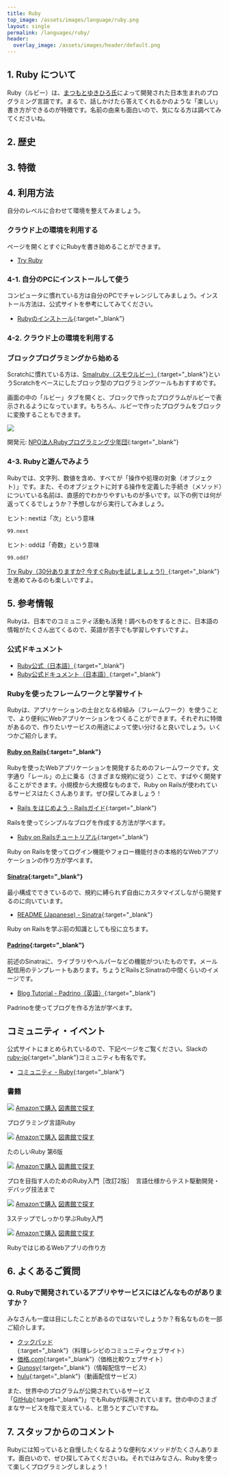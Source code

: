 ```yaml
---
title: Ruby
top_image: /assets/images/language/ruby.png
layout: single
permalink: /languages/ruby/
header:
  overlay_image: /assets/images/header/default.png
---
```

## 1. Ruby について
Ruby（ルビー）は、[まつもとゆきひろ氏](https://ja.wikipedia.org/wiki/%E3%81%BE%E3%81%A4%E3%82%82%E3%81%A8%E3%82%86%E3%81%8D%E3%81%B2%E3%82%8D)によって開発された日本生まれのプログラミング言語です。まるで、話しかけたら答えてくれるかのような「楽しい」書き方ができるのが特徴です。名前の由来も面白いので、気になる方は調べてみてくださいね。

## 2. 歴史

## 3. 特徴

## 4. 利用方法
自分のレベルに合わせて環境を整えてみましょう。

### クラウド上の環境を利用する
ページを開くとすぐにRubyを書き始めることができます。
- [Try Ruby](https://try.ruby-lang.org/playground/)

### 4-1. 自分のPCにインストールして使う
コンピュータに慣れている方は自分のPCでチャレンジしてみましょう。インストール方法は、公式サイトを参考にしてみてください。

- [Rubyのインストール](https://www.ruby-lang.org/ja/documentation/installation/){:target="_blank"}

### 4-2. クラウド上の環境を利用する
### ブロックプログラミングから始める
Scratchに慣れている方は、[Smalruby（スモウルビー）](https://smalruby.jp/smalruby3-gui/){:target="_blank"}というScratchをベースにしたブロック型のプログラミングツールもおすすめです。

画面の中の「ルビー」タブを開くと、ブロックで作ったプログラムがルビーで表示されるようになっています。もちろん、ルビーで作ったプログラムをブロックに変換することもできます。

![](/assets/images/languages/ruby/smalruby.png)

開発元: [NPO法人Rubyプログラミング少年団](https://smalruby.jp/){:target="_blank"}

### 4-3. Rubyと遊んでみよう
Rubyでは、文字列、数値を含め、すべてが「操作や処理の対象（オブジェクト）」です。また、そのオブジェクトに対する操作を定義した手続き（メソッド）についている名前は、直感的でわかりやすいものが多いです。以下の例では何が返ってくるでしょうか？予想しながら実行してみましょう。

ヒント: nextは「次」という意味
```
99.next
```
ヒント: oddは「奇数」という意味
```
99.odd?
```

[Try Ruby（30分ありますか? 今すぐRubyを試しましょう!）](https://try.ruby-lang.org/){:target="_blank"}を進めてみるのも楽しいですよ。

## 5. 参考情報
Rubyは、日本でのコミュニティ活動も活発！調べものをするときに、日本語の情報がたくさん出てくるので、英語が苦手でも学習しやすいですよ。

### 公式ドキュメント
- [Ruby公式（日本語）](https://www.ruby-lang.org/ja/){:target="_blank"}
- [Ruby公式ドキュメント（日本語）](https://docs.ruby-lang.org/ja/){:target="_blank"}

### Rubyを使ったフレームワークと学習サイト
Rubyは、アプリケーションの土台となる枠組み（フレームワーク）を使うことで、より便利にWebアプリケーションをつくることができます。それぞれに特徴があるので、作りたいサービスの用途によって使い分けると良いでしょう。いくつかご紹介します。

#### [Ruby on Rails](https://rubyonrails.org/){:target="_blank"}
Rubyを使ったWebアプリケーションを開発するためのフレームワークです。文字通り「レール」の上に乗る（さまざまな規約に従う）ことで、すばやく開発することができます。小規模から大規模なものまで、Ruby on Railsが使われているサービスはたくさんあります。ぜひ探してみましょう！
- [Rails をはじめよう - Railsガイド](https://railsguides.jp/getting_started.html){:target="_blank"}

Railsを使ってシンプルなブログを作成する方法が学べます。

- [Ruby on Railsチュートリアル](https://railstutorial.jp/){:target="_blank"}

Ruby on Railsを使ってログイン機能やフォロー機能付きの本格的なWebアプリケーションの作り方が学べます。

#### [Sinatra](http://sinatrarb.com){:target="_blank"}
最小構成でできているので、規約に縛られず自由にカスタマイズしながら開発するのに向いています。

- [README (Japanese) - Sinatra](http://sinatrarb.com/intro-ja.html){:target="_blank"}

Ruby on Railsを学ぶ前の知識としても役に立ちます。

#### [Padrino](http://padrinorb.com/){:target="_blank"}
前述のSinatraに、ライブラリやヘルパーなどの機能がついたものです。メール配信用のテンプレートもあります。ちょうどRailsとSinatraの中間くらいのイメージです。

- [Blog Tutorial - Padrino（英語）](https://padrinorb.com/guides/getting-started/blog-tutorial/){:target="_blank"}

Padrinoを使ってブログを作る方法が学べます。

## コミュニティ・イベント
公式サイトにまとめられているので、下記ページをご覧ください。Slackの[ruby-jp](https://ruby-jp.github.io/){:target="_blank"}コミュニティも有名です。
- [コミュニティ - Ruby](https://www.ruby-lang.org/ja/community/){:target="_blank"}

### 書籍
<div class="bookshelf">
	<div class="book">
		<img class="cover" src="https://cover.openbd.jp/9784873113944.jpg">
		<a class="btn amazon" href="https://amazon.jp/dp/4873113946" target="blank">Amazonで購入</a>
		<a class="btn library" href="https://calil.jp/book/4873113946" target="blank">図書館で探す</a>
		<p class="title">プログラミング言語Ruby</p>
	</div>
	<div class="book">
		<img class="cover" src="https://cover.openbd.jp/9784797399844.jpg">
		<a class="btn amazon" href="https://amazon.jp/dp/4797399848" target="blank">Amazonで購入</a>
		<a class="btn library" href="https://calil.jp/book/4797399848" target="blank">図書館で探す</a>
		<p class="title">たのしいRuby 第6版</p>
	</div>
	<div class="book">
		<img class="cover" src="https://cover.openbd.jp/9784297124373.jpg">
		<a class="btn amazon" href="https://amazon.jp/dp/4297124378" target="blank">Amazonで購入</a>
		<a class="btn library" href="https://calil.jp/book/4297124378" target="blank">図書館で探す</a>
		<p class="title">プロを目指す人のためのRuby入門［改訂2版］　言語仕様からテスト駆動開発・デバッグ技法まで</p>
	</div>
	<div class="book">
		<img class="cover" src="/assets/images/no_image.png">
		<a class="btn amazon" href="https://amazon.jp/dp/4774195022" target="blank">Amazonで購入</a>
		<a class="btn library" href="https://calil.jp/book/4774195022" target="blank">図書館で探す</a>
		<p class="title">3ステップでしっかり学ぶRuby入門</p>
	</div>
	<div class="book">
		<img class="cover" src="https://cover.openbd.jp/9784274227417.jpg">
		<a class="btn amazon" href="https://amazon.jp/dp/4274227413" target="blank">Amazonで購入</a>
		<a class="btn library" href="https://calil.jp/book/4274227413" target="blank">図書館で探す</a>
		<p class="title">RubyではじめるWebアプリの作り方</p>
	</div>
</div>

## 6. よくあるご質問
### Q. Rubyで開発されているアプリやサービスにはどんなものがありますか？
みなさんも一度は目にしたことがあるのではないでしょうか？有名なものを一部ご紹介します。

- [クックパッド](https://cookpad.com/){:target="_blank"}（料理レシピのコミュニティウェブサイト）
- [価格.com](https://kakaku.com/){:target="_blank"}（価格比較ウェブサイト）
- [Gunosy](https://gunosy.com/){:target="_blank"}（情報配信サービス）
- [hulu](https://www.hulu.com/welcome){:target="_blank"}（動画配信サービス）

また、世界中のプログラムが公開されているサービス「[GitHub](https://github.com/){:target="_blank"}」でもRubyが採用されています。世の中のさまざまなサービスを陰で支えている、と思うとすごいですね。

## 7. スタッフからのコメント
Rubyには知っていると自慢したくなるような便利なメソッドがたくさんあります。面白いので、ぜひ探してみてくださいね。それではみなさん、Rubyを使って楽しくプログラミングしましょう！
